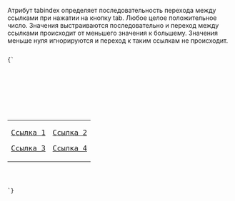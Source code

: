 <p>
	Атрибут <LA>tabindex</LA> определяет последовательность перехода между ссылками при нажатии на кнопку tab. Любое целое положительное число. Значения выстраиваются последовательно и переход между ссылками происходит от меньшего значения к большему. Значения меньше нуля игнорируются и переход к таким ссылкам не происходит.
</p>

<ExampleBox>

<Code>
{`
<!DOCTYPE HTML>
<html>
	 <head>
		  <meta charset="utf-8">
		  <title>Тег А, атрибут tabindex</title>
	 </head>
	 <body>
		  <table>
			   <tr>
				    <td>
					     <p><a href="1.html" tabindex="1">Ссылка 1</a></p>
					     <p><a href="3.html" tabindex="3">Ссылка 3</a></p>
				    </td>
				    <td>
					     <p><a href="2.html" tabindex="2">Ссылка 2</a></p>
					     <p><a href="4.html" tabindex="4">Ссылка 4</a></p>
				    </td>
			   </tr>
		  </table>
	 </body>
</html>
`}
</Code>

</ExampleBox>


